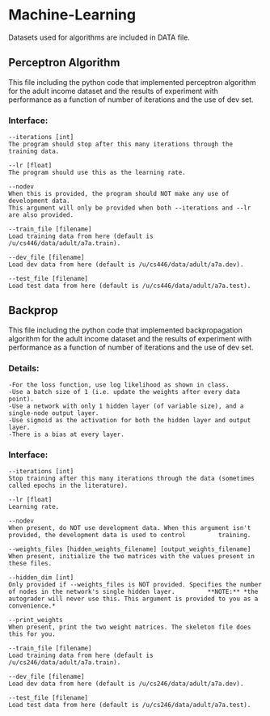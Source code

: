 # Machine-Learning
Datasets used for algorithms are included in DATA file.

## Perceptron Algorithm
This file including the python code that implemented perceptron algorithm for the adult income dataset and the results of experiment with performance as a function of number of iterations and the use of dev set.

### Interface:

    --iterations [int]
    The program should stop after this many iterations through the training data.

    --lr [float]
    The program should use this as the learning rate.

    --nodev
    When this is provided, the program should NOT make any use of development data. 
    This argument will only be provided when both --iterations and --lr are also provided.

    --train_file [filename]
    Load training data from here (default is /u/cs446/data/adult/a7a.train).

    --dev_file [filename]
    Load dev data from here (default is /u/cs446/data/adult/a7a.dev).

    --test_file [filename]
    Load test data from here (default is /u/cs446/data/adult/a7a.test).

## Backprop
This file including the python code that implemented backpropagation algorithm for the adult income dataset and the results of experiment with performance as a function of number of iterations and the use of dev set.

### Details:
    -For the loss function, use log likelihood as shown in class.
    -Use a batch size of 1 (i.e. update the weights after every data point).
    -Use a network with only 1 hidden layer (of variable size), and a single-node output layer.
    -Use sigmoid as the activation for both the hidden layer and output layer.
    -There is a bias at every layer.
    
### Interface:

    --iterations [int]
    Stop training after this many iterations through the data (sometimes called epochs in the literature).

    --lr [float]
    Learning rate.

    --nodev
    When present, do NOT use development data. When this argument isn't provided, the development data is used to control         training.

    --weights_files [hidden_weights_filename] [output_weights_filename]
    When present, initialize the two matrices with the values present in these files. 

    --hidden_dim [int]
    Only provided if --weights_files is NOT provided. Specifies the number of nodes in the network's single hidden layer.         **NOTE:** *the autograder will never use this. This argument is provided to you as a convenience.*

    --print_weights
    When present, print the two weight matrices. The skeleton file does this for you.

    --train_file [filename]
    Load training data from here (default is /u/cs246/data/adult/a7a.train).

    --dev_file [filename]
    Load dev data from here (default is /u/cs246/data/adult/a7a.dev).

    --test_file [filename]
    Load test data from here (default is /u/cs246/data/adult/a7a.test).
